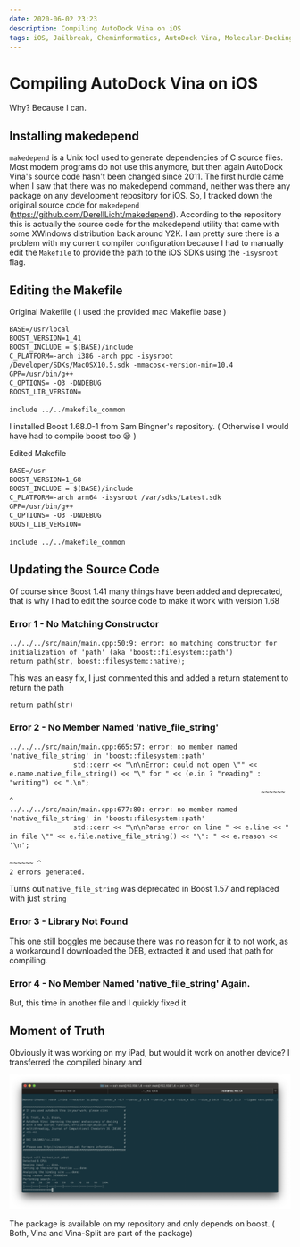 ```yaml
---
date: 2020-06-02 23:23
description: Compiling AutoDock Vina on iOS
tags: iOS, Jailbreak, Cheminformatics, AutoDock Vina, Molecular-Docking
---
```


# Compiling AutoDock Vina on iOS

Why? Because I can.


## Installing makedepend

`makedepend` is a Unix tool used to generate dependencies of C source files. Most modern programs do not use this anymore, but then again AutoDock Vina's source code hasn't been changed since 2011. The first hurdle came when I saw that there was no makedepend command, neither was there any package on any development repository for iOS. So, I tracked down the original source code for `makedepend` (https://github.com/DerellLicht/makedepend). According to the repository this is actually the source code for the makedepend utility that came with some XWindows distribution back around Y2K. I am pretty sure there is a problem with my current compiler configuration because I had to manually edit the `Makefile` to provide the path to the iOS SDKs using the `-isysroot` flag.


## Editing the Makefile

Original Makefile ( I used the provided mac Makefile base )

```
BASE=/usr/local
BOOST_VERSION=1_41
BOOST_INCLUDE = $(BASE)/include
C_PLATFORM=-arch i386 -arch ppc -isysroot /Developer/SDKs/MacOSX10.5.sdk -mmacosx-version-min=10.4
GPP=/usr/bin/g++
C_OPTIONS= -O3 -DNDEBUG
BOOST_LIB_VERSION=

include ../../makefile_common
```

I installed Boost 1.68.0-1 from Sam Bingner's repository. ( Otherwise I would have had to compile boost too 😫 )

Edited Makefile

```
BASE=/usr
BOOST_VERSION=1_68
BOOST_INCLUDE = $(BASE)/include
C_PLATFORM=-arch arm64 -isysroot /var/sdks/Latest.sdk
GPP=/usr/bin/g++
C_OPTIONS= -O3 -DNDEBUG
BOOST_LIB_VERSION=

include ../../makefile_common

```

## Updating the Source Code

Of course since Boost 1.41 many things have been added and deprecated, that is why I had to edit the source code to make it work with version 1.68

### Error 1 - No Matching Constructor

```
../../../src/main/main.cpp:50:9: error: no matching constructor for initialization of 'path' (aka 'boost::filesystem::path')
return path(str, boost::filesystem::native);
```

This was an easy fix, I just commented this and added a return statement to return the path

```
return path(str)
```

### Error 2 - No Member Named 'native_file_string'

```
../../../src/main/main.cpp:665:57: error: no member named 'native_file_string' in 'boost::filesystem::path'
                std::cerr << "\n\nError: could not open \"" << e.name.native_file_string() << "\" for " << (e.in ? "reading" : "writing") << ".\n";
                                                               ~~~~~~ ^
../../../src/main/main.cpp:677:80: error: no member named 'native_file_string' in 'boost::filesystem::path'
                std::cerr << "\n\nParse error on line " << e.line << " in file \"" << e.file.native_file_string() << "\": " << e.reason << '\n';
                                                                                      ~~~~~~ ^
2 errors generated.
```

Turns out `native_file_string` was deprecated in Boost 1.57 and replaced with just `string`

### Error 3 - Library Not Found

This one still boggles me because there was no reason for it to not work, as a workaround I downloaded the DEB, extracted it and used that path for compiling.

### Error 4 - No Member Named 'native_file_string' Again.

But, this time in another file and I quickly fixed it

## Moment of Truth

Obviously it was working on my iPad, but would it work on another device? I transferred the compiled binary and 

!["AutoDock Vina running on my iPhone"](/assets/posts/autodock-vina/s1.png)


The package is available on my repository and only depends on boost. ( Both, Vina and Vina-Split are part of the package)
